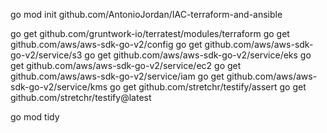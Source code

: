 
go mod init github.com/AntonioJordan/IAC-terraform-and-ansible

go get github.com/gruntwork-io/terratest/modules/terraform
go get github.com/aws/aws-sdk-go-v2/config
go get github.com/aws/aws-sdk-go-v2/service/s3
go get github.com/aws/aws-sdk-go-v2/service/eks
go get github.com/aws/aws-sdk-go-v2/service/ec2
go get github.com/aws/aws-sdk-go-v2/service/iam
go get github.com/aws/aws-sdk-go-v2/service/kms
go get github.com/stretchr/testify/assert
go get github.com/stretchr/testify@latest

go mod tidy
